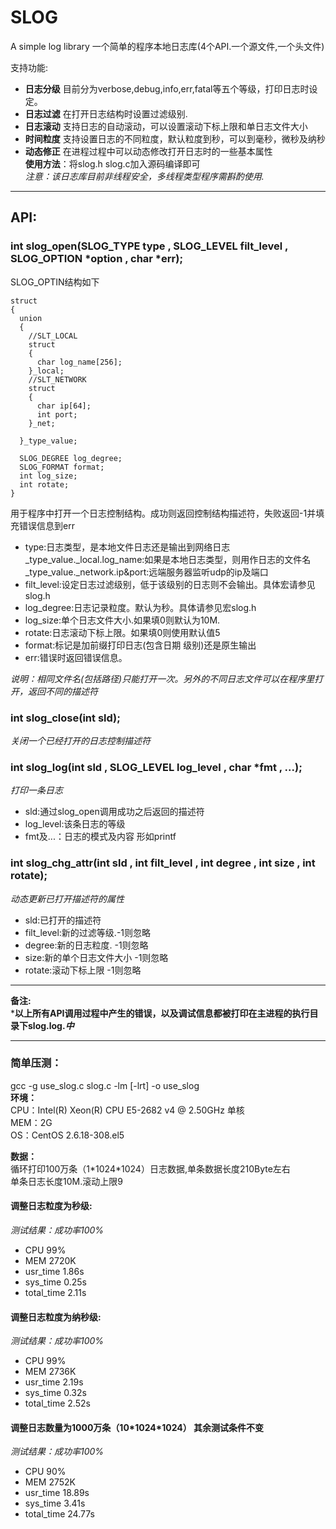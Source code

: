 # SLOG
A simple log library
一个简单的程序本地日志库(4个API.一个源文件,一个头文件)

支持功能:
* **日志分级** 目前分为verbose,debug,info,err,fatal等五个等级，打印日志时设定。  
* **日志过滤** 在打开日志结构时设置过滤级别.  
* **日志滚动** 支持日志的自动滚动，可以设置滚动下标上限和单日志文件大小  
* **时间粒度** 支持设置日志的不同粒度，默认粒度到秒，可以到毫秒，微秒及纳秒  
* **动态修正** 在进程过程中可以动态修改打开日志时的一些基本属性  
**使用方法**：将slog.h slog.c加入源码编译即可  
_注意：该日志库目前非线程安全，多线程类型程序需斟酌使用._

---
## API:
### int slog_open(SLOG_TYPE type , SLOG_LEVEL filt_level , SLOG_OPTION *option , char *err);
SLOG_OPTIN结构如下  
```
struct
{
  union
  {
    //SLT_LOCAL
    struct
    {
      char log_name[256]; 
    }_local;
    //SLT_NETWORK
    struct
    {
      char ip[64];
      int port;
    }_net;
    
  }_type_value;

  SLOG_DEGREE log_degree;
  SLOG_FORMAT format;
  int log_size;
  int rotate;  
}
```
用于程序中打开一个日志控制结构。成功则返回控制结构描述符，失败返回-1并填充错误信息到err  
* type:日志类型，是本地文件日志还是输出到网络日志   
 _type_value._local.log_name:如果是本地日志类型，则用作日志的文件名  
 _type_value._network.ip&port:远端服务器监听udp的ip及端口  
* filt_level:设定日志过滤级别，低于该级别的日志则不会输出。具体宏请参见slog.h  
* log_degree:日志记录粒度。默认为秒。具体请参见宏slog.h  
* log_size:单个日志文件大小.如果填0则默认为10M.  
* rotate:日志滚动下标上限。如果填0则使用默认值5  
* format:标记是加前缀打印日志(包含日期 级别)还是原生输出  
* err:错误时返回错误信息。  

_说明：相同文件名(包括路径)只能打开一次。另外的不同日志文件可以在程序里打开，返回不同的描述符_


### int slog_close(int sld);
_关闭一个已经打开的日志控制描述符_ 

### int slog_log(int sld , SLOG_LEVEL log_level , char *fmt , ...);  
_打印一条日志_  
* sld:通过slog_open调用成功之后返回的描述符  
* log_level:该条日志的等级  
* fmt及...：日志的模式及内容 形如printf  

### int slog_chg_attr(int sld , int filt_level , int degree , int size , int rotate);  
_动态更新已打开描述符的属性_  
* sld:已打开的描述符  
* filt_level:新的过滤等级.-1则忽略  
* degree:新的日志粒度. -1则忽略  
* size:新的单个日志文件大小 -1则忽略  
* rotate:滚动下标上限 -1则忽略  

---
**备注:**    
***以上所有API调用过程中产生的错误，以及调试信息都被打印在主进程的执行目录下slog.log.*中***    

---
### 简单压测：  
gcc -g use_slog.c slog.c -lm [-lrt] -o use_slog  
**环境：**   
CPU：Intel(R) Xeon(R) CPU E5-2682 v4 @ 2.50GHz 单核  
MEM：2G  
OS：CentOS 2.6.18-308.el5  

**数据：**    
循环打印100万条（1\*1024\*1024）日志数据,单条数据长度210Byte左右  
单条日志长度10M.滚动上限9  

#### 调整日志粒度为秒级:
_测试结果：成功率100%_  
* CPU 99%  
* MEM 2720K    
* usr_time 1.86s  
* sys_time 0.25s  
* total_time 2.11s  


#### 调整日志粒度为纳秒级:  
_测试结果：成功率100%_  
* CPU 99%
* MEM 2736K
* usr_time 2.19s
* sys_time 0.32s
* total_time 2.52s

#### 调整日志数量为1000万条（10\*1024\*1024） 其余测试条件不变 
_测试结果：成功率100%_  
* CPU 90%
* MEM 2752K
* usr_time 18.89s
* sys_time 3.41s
* total_time 24.77s

